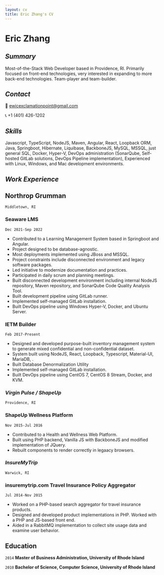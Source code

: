 ```yaml
---
layout: cv
title: Eric Zhang's CV
---
```

# Eric Zhang

## *Summary*

Most-of-the-Stack Web Developer based in Providence, RI. Primarily focused on front-end technologies, very interested in expanding to more back-end technologies. Team-player and team-builder.

## *Contact*

📧 ewicexclamationpoint@gmail.com

📞 +1 (401) 426-1202

## *Skills*

Javascript, TypeScript, NodeJS, Maven, Angular, React, Loopback ORM, Java, Springboot, Hibernate, Liquibase, BackboneJS, MySQL, MSSQL, just general SQL, Docker, Hyper-V, DevOps administration (SonarQube, Self-hosted GitLab solutions, DevOps Pipeline implementation), Experienced with Linux, Windows, and Mac development environments.

## *Work Experience*

## Northrop Grumman

`Middletown, RI`

### Seaware LMS

`Dec 2021-Sep 2022`

- Contributed to a Learning Management System based in Springboot and Angular.
- Project designed to be database-agnostic.
- Most deployments implemented using JBoss and MSSQL.
- Project constraints include disconnected environment and legacy software packages.
- Led initiative to modernize documentation and practices.
- Participated in daily scrum and planning meetings.
- Built disconnected development environment including internal NodeJS repository, Maven repository, and SonarQube Code Quality Analysis Tool.
- Built development pipeline using GitLab runner.
- Implemented self-managed GitLab installation.
- Built DevOps pipeline using Windows Hyper-V, Docker, and Ubuntu Server.

### IETM Builder

`Feb 2017-Present`

- Designed and developed purpose-built inventory management system to generate mixed confidential and non-confidential dataset.
- System built using NodeJS, React, Loopback, Typescript, Material-UI, MariaDB, .
- Built Database Denormalization Utility
- Implemented self-managed GitLab installation.
- Built DevOps pipeline using CentOS 7, CentOS 8 Stream, Docker, and KVM.

### *Virgin Pulse / ShapeUp*

`Providence, RI`

### ShapeUp Wellness Platform

`Nov 2015-Jul 2016`

- Contributed to a Health and Wellness Web Platform.
- Built using PHP backend, Vanilla JS with BackboneJS and modified implementation of JQuery.
- Rebuilt components to render correctly in legaacy browsers.

<!-- Worked on a PHP-based health and wellness application. Built products in PHP with some JS components. Environment primarily consisted of Jquery and Backbone. Re-designed components to render correctly in legacy browsers such as IE. -->

### *InsureMyTrip*

`Warwick, RI`

### insuremytrip.com Travel Insurance Policy Aggregator

`Jul 2014-Nov 2015`

- Worked on a PHP-based search aggregator for travel insurance products.  
- Designed and developed product implementations in PHP. Worked with a PHP and JS-based front end. 
- Aided in a RabbitMQ implementation to collect site usage data and examine user behavior.

## Education

`2014`
__Master of Business Administration, University of Rhode Island__

`2010`
__Bachelor of Science, Computer Science, University of Rhode Island__
